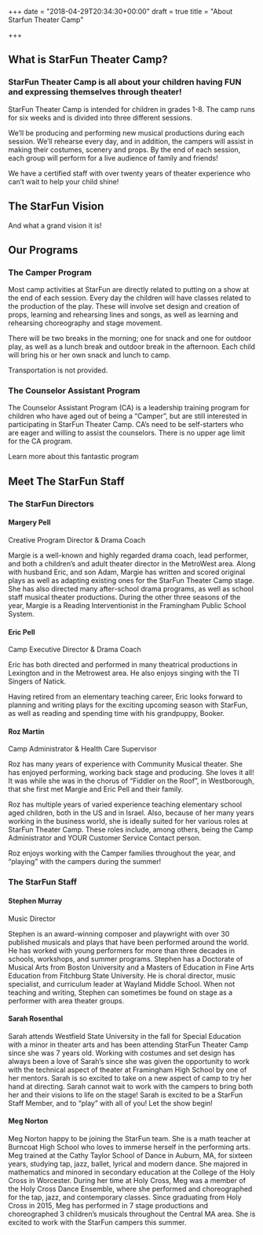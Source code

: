 +++
date = "2018-04-29T20:34:30+00:00"
draft = true
title = "About Starfun Theater Camp"

+++
## What is StarFun Theater Camp?

### StarFun Theater Camp is all about your children having FUN and expressing themselves through theater!

StarFun Theater Camp is intended for children in grades 1-8. The camp runs for six weeks and is divided into three different sessions.

We’ll be producing and performing new musical productions during each session. We’ll rehearse every day, and in addition, the campers will assist in making their costumes, scenery and props. By the end of each session, each group will perform for a live audience of family and friends!

We have a certified staff with over twenty years of theater experience who can’t wait to help your child shine!

## The StarFun Vision

And what a grand vision it is!

## Our Programs

### The Camper Program

Most camp activities at StarFun are directly related to putting on a show at the end of each session. Every day the children will have classes related to the production of the play. These will involve set design and creation of props, learning and rehearsing lines and songs, as well as learning and rehearsing choreography and stage movement.

There will be two breaks in the morning; one for snack and one for outdoor play, as well as a lunch break and outdoor break in the afternoon. Each child will bring his or her own snack and lunch to camp.

Transportation is not provided.

### The Counselor Assistant Program

The Counselor Assistant Program (CA) is a leadership training program for children who have aged out of being a “Camper”, but are still interested in participating in StarFun Theater Camp. CA’s need to be self-starters who are eager and willing to assist the counselors. There is no upper age limit for the CA program.

Learn more about this fantastic program

## Meet The StarFun Staff

### The StarFun Directors

#### Margery Pell

Creative Program Director & Drama Coach

Margie is a well-known and highly regarded drama coach, lead performer, and both a children’s and adult theater director in the MetroWest area. Along with husband Eric, and son Adam, Margie has written and scored original plays as well as adapting existing ones for the StarFun Theater Camp stage. She has also directed many after-school drama programs, as well as school staff musical theater productions. During the other three seasons of the year, Margie is a Reading Interventionist in the Framingham Public School System.

#### Eric Pell

Camp Executive Director & Drama Coach

Eric has both directed and performed in many theatrical productions in Lexington and in the Metrowest area. He also enjoys singing with the TI Singers of Natick.

Having retired from an elementary teaching career, Eric looks forward to planning and writing plays for the exciting upcoming season with StarFun, as well as reading and spending time with his grandpuppy, Booker.

#### Roz Martin

Camp Administrator & Health Care Supervisor

Roz has many years of experience with Community Musical theater. She has enjoyed performing, working back stage and producing. She loves it all! It was while she was in the chorus of “Fiddler on the Roof”, in Westborough, that she first met Margie and Eric Pell and their family.

Roz has multiple years of varied experience teaching elementary school aged children, both in the US and in Israel. Also, because of her many years working in the business world, she is ideally suited for her various roles at StarFun Theater Camp. These roles include, among others, being the Camp Administrator and YOUR Customer Service Contact person.

Roz enjoys working with the Camper families throughout the year, and “playing” with the campers during the summer!

### The StarFun Staff

#### Stephen Murray

Music Director

Stephen is an award-winning composer and playwright with over 30 published musicals and plays that have been performed around the world. He has worked with young performers for more than three decades in schools, workshops, and summer programs. Stephen has a Doctorate of Musical Arts from Boston University and a Masters of Education in Fine Arts Education from Fitchburg State University. He is choral director, music specialist, and curriculum leader at Wayland Middle School. When not teaching and writing, Stephen can sometimes be found on stage as a performer with area theater groups.

#### Sarah Rosenthal

Sarah attends Westfield State University in the fall for Special Education with a minor in theater arts and has been attending StarFun Theater Camp since she was 7 years old. Working with costumes and set design has always been a love of Sarah’s since she was given the opportunity to work with the technical aspect of theater at Framingham High School by one of her mentors. Sarah is so excited to take on a new aspect of camp to try her hand at directing. Sarah cannot wait to work with the campers to bring both her and their visions to life on the stage! Sarah is excited to be a StarFun Staff Member, and to “play” with all of you! Let the show begin!

#### Meg Norton

Meg Norton happy to be joining the StarFun team. She is a math teacher at Burncoat High School who loves to immerse herself in the performing arts. Meg trained at the Cathy Taylor School of Dance in Auburn, MA, for sixteen years, studying tap, jazz, ballet, lyrical and modern dance. She majored in mathematics and minored in secondary education at the College of the Holy Cross in Worcester. During her time at Holy Cross, Meg was a member of the Holy Cross Dance Ensemble, where she performed and choreographed for the tap, jazz, and contemporary classes. Since graduating from Holy Cross in 2015, Meg has performed in 7 stage productions and choreographed 3 children’s musicals throughout the Central MA area. She is excited to work with the StarFun campers this summer.